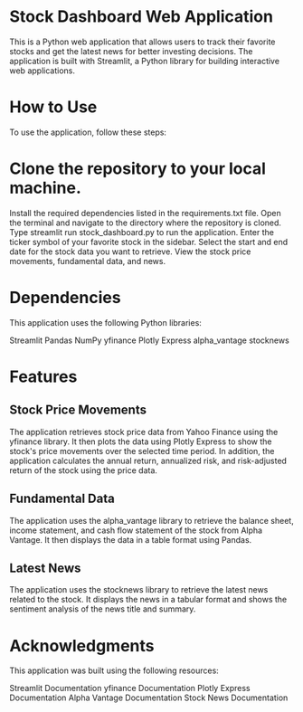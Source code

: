 # Stock Dashboard Web Application
This is a Python web application that allows users to track their favorite stocks and get the latest news for better investing decisions. The application is built with Streamlit, a Python library for building interactive web applications.

# How to Use
To use the application, follow these steps:

# Clone the repository to your local machine.
Install the required dependencies listed in the requirements.txt file.
Open the terminal and navigate to the directory where the repository is cloned.
Type streamlit run stock_dashboard.py to run the application.
Enter the ticker symbol of your favorite stock in the sidebar.
Select the start and end date for the stock data you want to retrieve.
View the stock price movements, fundamental data, and news.
# Dependencies
This application uses the following Python libraries:

Streamlit
Pandas
NumPy
yfinance
Plotly Express
alpha_vantage
stocknews
# Features
## Stock Price Movements
The application retrieves stock price data from Yahoo Finance using the yfinance library. It then plots the data using Plotly Express to show the stock's price movements over the selected time period. In addition, the application calculates the annual return, annualized risk, and risk-adjusted return of the stock using the price data.

## Fundamental Data
The application uses the alpha_vantage library to retrieve the balance sheet, income statement, and cash flow statement of the stock from Alpha Vantage. It then displays the data in a table format using Pandas.

## Latest News
The application uses the stocknews library to retrieve the latest news related to the stock. It displays the news in a tabular format and shows the sentiment analysis of the news title and summary.

# Acknowledgments
This application was built using the following resources:

Streamlit Documentation
yfinance Documentation
Plotly Express Documentation
Alpha Vantage Documentation
Stock News Documentation

